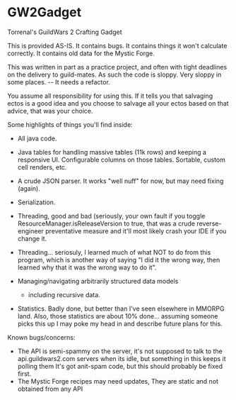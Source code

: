 # GW2Gadget
Torrenal's GuildWars 2 Crafting Gadget

This is provided AS-IS.
It contains bugs.
It contains things it won't calculate correctly.
It contains old data for the Mystic Forge.

This was written in part as a practice project, and often
with tight deadlines on the delivery to guild-mates.
As such the code is sloppy.
Very sloppy in some places.
-- It needs a refactor.

You assume all responsibility for using this.  If it tells 
you that salvaging ectos is a good idea and you choose to
salvage all your ectos based on that advice, that was your
choice.

Some highlights of things you'll find inside:
*  All java code.

*  Java tables for handling massive tables (11k rows) and keeping
   a responsive UI.
   Configurable columns on those tables.
   Sortable, custom cell renders, etc.
*  A crude JSON parser.  It works "well nuff" for now, but may 
   need fixing (again).
*  Serialization.
*  Threading, good and bad (seriously, your own fault if you
   toggle ResourceManager.isReleaseVersion to true, that was a
   crude reverse-engineer preventative measure and it'll most
   likely crash your IDE if you change it.
*  Threading... seriosuly, I learned much of what NOT to do
   from this program, which is another way of saying "I did it
   the wrong way, then learned why that it was the wrong way to
   do it".
*  Managing/navigating arbitrarily structured data models
   - including recursive data.
*  Statistics.  Badly done, but better than I've seen elsewhere
   in MMORPG land.  Also, those statistics are about 10% done...
   assuming someone picks this up I may poke my head in and
   describe future plans for this.

Known bugs/concerns:
* The API is semi-spammy on the server, it's not supposed to talk to the
  api.guildwars2.com servers when its idle, but something in this keeps it polling them
  It's got anit-spam code, but this should probably be fixed first.
* The Mystic Forge recipes may need updates, 
  They are static and not obtained from any API
